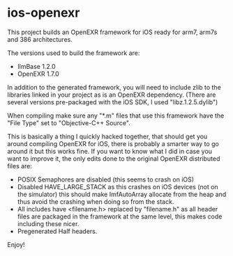 ios-openexr
===========

This project builds an OpenEXR framework for iOS ready for arm7, arm7s and 386 architectures.

The versions used to build the framework are:
- IlmBase 1.2.0
- OpenEXR 1.7.0

In addition to the generated framework, you will need to include zlib to the libraries linked in your project as is an OpenEXR dependency. (There are several versions pre-packaged with the iOS SDK, I used "libz.1.2.5.dylib")

When compiling make sure any "*.m" files that use this framework have the "File Type" set to "Objective-C++ Source".


This is basically a thing I quickly hacked together, that should get you around compiling OpenEXR for iOS, there is probably a smarter way to go around it but this works fine. If you want to know what I did  in case you want to improve it, the only edits done to the original OpenEXR distributed files are:

- POSIX Semaphores are disabled (this seems to crash on iOS)
- Disabled HAVE_LARGE_STACK as this crashes on iOS devices (not on the simulator) this should make ImfAutoArray allocate from the heap and thus avoid the crashing when doing so from the stack.
- All includes have <filename.h> replaced by "filename.h" as all header files are packaged in the framework at the same level, this makes code including these nicer.
- Pregenerated Half headers.

Enjoy!
